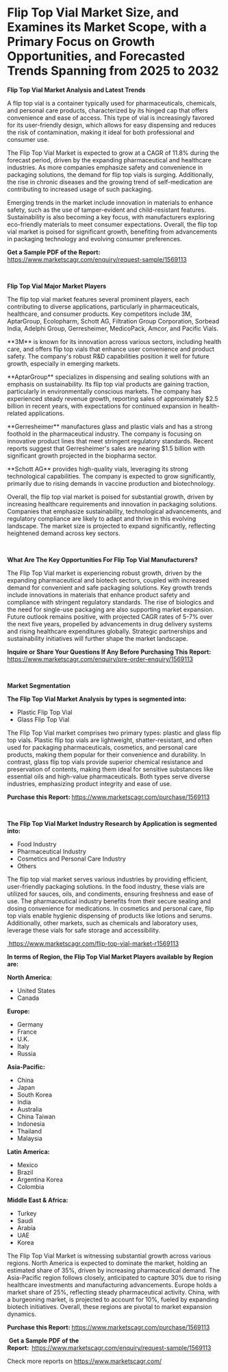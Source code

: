 <p><h1>Flip Top Vial Market Size, and Examines its Market Scope, with a Primary Focus on Growth Opportunities, and Forecasted Trends Spanning from 2025 to 2032</h1></p><p><strong>Flip Top Vial Market Analysis and Latest Trends</strong></p>
<p><p>A flip top vial is a container typically used for pharmaceuticals, chemicals, and personal care products, characterized by its hinged cap that offers convenience and ease of access. This type of vial is increasingly favored for its user-friendly design, which allows for easy dispensing and reduces the risk of contamination, making it ideal for both professional and consumer use.</p><p>The Flip Top Vial Market is expected to grow at a CAGR of 11.8% during the forecast period, driven by the expanding pharmaceutical and healthcare industries. As more companies emphasize safety and convenience in packaging solutions, the demand for flip top vials is surging. Additionally, the rise in chronic diseases and the growing trend of self-medication are contributing to increased usage of such packaging.</p><p>Emerging trends in the market include innovation in materials to enhance safety, such as the use of tamper-evident and child-resistant features. Sustainability is also becoming a key focus, with manufacturers exploring eco-friendly materials to meet consumer expectations. Overall, the flip top vial market is poised for significant growth, benefiting from advancements in packaging technology and evolving consumer preferences.</p></p>
<p><strong>Get a Sample PDF of the Report:&nbsp;</strong> <a href="https://www.marketscagr.com/enquiry/request-sample/1569113?utm_campaign=2097&utm_medium=2&utm_source=Github&utm_content=ia&utm_term=01042025&utm_id=flip-top-vial">https://www.marketscagr.com/enquiry/request-sample/1569113</a></p>
<p>&nbsp;</p>
<p><strong>Flip Top Vial Major Market Players</strong></p>
<p><p>The flip top vial market features several prominent players, each contributing to diverse applications, particularly in pharmaceuticals, healthcare, and consumer products. Key competitors include 3M, AptarGroup, Ecolopharm, Schott AG, Filtration Group Corporation, Sorbead India, Adelphi Group, Gerresheimer, MedicoPack, Amcor, and Pacific Vials.</p><p>**3M** is known for its innovation across various sectors, including health care, and offers flip top vials that enhance user convenience and product safety. The company's robust R&D capabilities position it well for future growth, especially in emerging markets.</p><p>**AptarGroup** specializes in dispensing and sealing solutions with an emphasis on sustainability. Its flip top vial products are gaining traction, particularly in environmentally conscious markets. The company has experienced steady revenue growth, reporting sales of approximately $2.5 billion in recent years, with expectations for continued expansion in health-related applications.</p><p>**Gerresheimer** manufactures glass and plastic vials and has a strong foothold in the pharmaceutical industry. The company is focusing on innovative product lines that meet stringent regulatory standards. Recent reports suggest that Gerresheimer's sales are nearing $1.5 billion with significant growth projected in the biopharma sector.</p><p>**Schott AG** provides high-quality vials, leveraging its strong technological capabilities. The company is expected to grow significantly, primarily due to rising demands in vaccine production and biotechnology.</p><p>Overall, the flip top vial market is poised for substantial growth, driven by increasing healthcare requirements and innovation in packaging solutions. Companies that emphasize sustainability, technological advancements, and regulatory compliance are likely to adapt and thrive in this evolving landscape. The market size is projected to expand significantly, reflecting heightened demand across key sectors.</p></p>
<p>&nbsp;</p>
<p><strong>What Are The Key Opportunities For Flip Top Vial Manufacturers?</strong></p>
<p><p>The Flip Top Vial market is experiencing robust growth, driven by the expanding pharmaceutical and biotech sectors, coupled with increased demand for convenient and safe packaging solutions. Key growth trends include innovations in materials that enhance product safety and compliance with stringent regulatory standards. The rise of biologics and the need for single-use packaging are also supporting market expansion. Future outlook remains positive, with projected CAGR rates of 5-7% over the next five years, propelled by advancements in drug delivery systems and rising healthcare expenditures globally. Strategic partnerships and sustainability initiatives will further shape the market landscape.</p></p>
<p><strong>Inquire or Share Your Questions If Any Before Purchasing This Report:</strong> <a href="https://www.marketscagr.com/enquiry/pre-order-enquiry/1569113?utm_campaign=2097&utm_medium=2&utm_source=Github&utm_content=ia&utm_term=01042025&utm_id=flip-top-vial">https://www.marketscagr.com/enquiry/pre-order-enquiry/1569113</a></p>
<p>&nbsp;</p>
<p><strong>Market Segmentation</strong></p>
<p><strong>The Flip Top Vial Market Analysis by types is segmented into:</strong></p>
<p><ul><li>Plastic Flip Top Vial</li><li>Glass Flip Top Vial</li></ul></p>
<p><p>The Flip Top Vial market comprises two primary types: plastic and glass flip top vials. Plastic flip top vials are lightweight, shatter-resistant, and often used for packaging pharmaceuticals, cosmetics, and personal care products, making them popular for their convenience and durability. In contrast, glass flip top vials provide superior chemical resistance and preservation of contents, making them ideal for sensitive substances like essential oils and high-value pharmaceuticals. Both types serve diverse industries, emphasizing product integrity and ease of use.</p></p>
<p><strong>Purchase this Report:&nbsp;</strong><a href="https://www.marketscagr.com/purchase/1569113?utm_campaign=2097&utm_medium=2&utm_source=Github&utm_content=ia&utm_term=01042025&utm_id=flip-top-vial">https://www.marketscagr.com/purchase/1569113</a></p>
<p>&nbsp;</p>
<p><strong>The Flip Top Vial Market Industry Research by Application is segmented into:</strong></p>
<p><ul><li>Food Industry</li><li>Pharmaceutical Industry</li><li>Cosmetics and Personal Care Industry</li><li>Others</li></ul></p>
<p><p>The flip top vial market serves various industries by providing efficient, user-friendly packaging solutions. In the food industry, these vials are utilized for sauces, oils, and condiments, ensuring freshness and ease of use. The pharmaceutical industry benefits from their secure sealing and dosing convenience for medications. In cosmetics and personal care, flip top vials enable hygienic dispensing of products like lotions and serums. Additionally, other markets, such as chemicals and laboratory uses, leverage these vials for safe storage and accessibility.</p></p>
<p><a href="https://www.marketscagr.com/flip-top-vial-market-r1569113?utm_campaign=2097&utm_medium=2&utm_source=Github&utm_content=ia&utm_term=01042025&utm_id=flip-top-vial">&nbsp;https://www.marketscagr.com/flip-top-vial-market-r1569113</a></p>
<p><strong>In terms of Region, the Flip Top Vial Market Players available by Region are:</strong></p>
<p>
    <p> <strong> North America: </strong>
        <ul>
            <li>United States</li>
            <li>Canada</li>
        </ul>
        </p> 
    <p> <strong> Europe: </strong>
        <ul>
            <li>Germany</li>
            <li>France</li>
            <li>U.K.</li>
            <li>Italy</li>
            <li>Russia</li>
        </ul>
        </p> 
    <p> <strong> Asia-Pacific: </strong>
        <ul>
            <li>China</li>
            <li>Japan</li>
            <li>South Korea</li>
            <li>India</li>
            <li>Australia</li>
            <li>China Taiwan</li>
            <li>Indonesia</li>
            <li>Thailand</li>
            <li>Malaysia</li>
        </ul>
        </p> 
    <p> <strong> Latin America: </strong>
        <ul>
            <li>Mexico</li>
            <li>Brazil</li>
            <li>Argentina Korea</li>
            <li>Colombia</li>
        </ul>
        </p> 
    <p> <strong> Middle East & Africa: </strong>
        <ul>
            <li>Turkey</li>
            <li>Saudi</li>
            <li>Arabia</li>
            <li>UAE</li>
            <li>Korea</li>
        </ul>
    </p>
    </p>
<p><p>The Flip Top Vial Market is witnessing substantial growth across various regions. North America is expected to dominate the market, holding an estimated share of 35%, driven by increasing pharmaceutical demand. The Asia-Pacific region follows closely, anticipated to capture 30% due to rising healthcare investments and manufacturing advancements. Europe holds a market share of 25%, reflecting steady pharmaceutical activity. China, with a burgeoning market, is projected to account for 10%, fueled by expanding biotech initiatives. Overall, these regions are pivotal to market expansion dynamics.</p></p>
<p><strong>Purchase this Report: </strong><a href="https://www.marketscagr.com/purchase/1569113?utm_campaign=2097&utm_medium=2&utm_source=Github&utm_content=ia&utm_term=01042025&utm_id=flip-top-vial">https://www.marketscagr.com/purchase/1569113</a></p>
<p>&nbsp;<strong>Get a Sample PDF of the Report:&nbsp;&nbsp;</strong><a href="https://www.marketscagr.com/enquiry/request-sample/1569113?utm_campaign=2097&utm_medium=2&utm_source=Github&utm_content=ia&utm_term=01042025&utm_id=flip-top-vial">https://www.marketscagr.com/enquiry/request-sample/1569113</a></p>
<p><strong></strong></p>
<p>Check more reports on <a href="https://www.marketscagr.com/?utm_campaign=2097&utm_medium=2&utm_source=Github&utm_content=ia&utm_term=01042025&utm_id=flip-top-vial">https://www.marketscagr.com/</a></p>